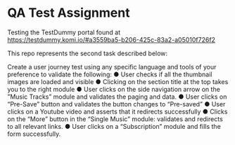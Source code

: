 # QA Test Assignment

Testing the TestDummy portal found at https://testdummy.komi.io/#a3559ba5-b206-425c-83a2-a05010f726f2

This repo represents the second task described below:

Create a user journey test using any specific language and tools of your preference to validate the following: 
● User checks if all the thumbnail images are loaded and visible 
● Clicking on the section title at the top takes you to the right module
● User clicks on the side navigation arrow on the ”Music Tracks” module and validates the paging and data. 
● User clicks on “Pre-Save” button and validates the button changes to “Pre-saved” 
● User clicks on a Youtube video and asserts that it redirects successfully 
● Clicks on the “More” button in the “Single Music” module: validates and redirects to all relevant links. 
● User clicks on a “Subscription” module and fills the form successfully. 